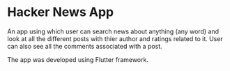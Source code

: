 # Hacker News App

An app using which user can search news about anything (any word) and look at all the different posts with thier author and ratings related to it. User can also see all the comments associated with a post.

The app was developed using Flutter framework.